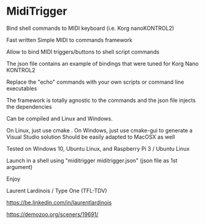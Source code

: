 # MidiTrigger
Bind shell commands to MIDI keyboard (i.e. Korg nanoKONTROL2)


Fast written Simple MIDI to commands framework

Allow to bind MIDI triggers/buttons to shell script commands


The json file contains an example of bindings that were tuned for Korg Nano KONTROL2

Replace the "echo" commands with your own scripts or command line executables


The framework is totally agnostic to the commands and the json file injects the dependencies


Can be compiled and Linux and Windows.

On Linux, just use cmake .
On Windows, just use cmake-gui to generate a Visual Studio solution
Should be easily adapted to MacOSX as well

Tested on Windows 10, Ubuntu Linux,  and Raspberry Pi 3 / Ubuntu Linux

Launch in a shell using "miditrigger miditrigger.json"  (json file as 1st argument)



Enjoy

Laurent Lardinois / Type One (TFL-TDV)

https://be.linkedin.com/in/laurentlardinois

https://demozoo.org/sceners/19691/
